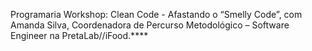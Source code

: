 Programaria Workshop: Clean Code - Afastando o “Smelly Code”, com Amanda Silva, Coordenadora de Percurso Metodológico – Software Engineer na PretaLab//iFood.****